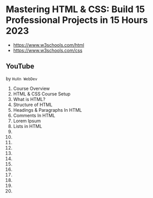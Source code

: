 # Mastering HTML & CSS: Build 15 Professional Projects in 15 Hours 2023

* https://www.w3schools.com/html
* https://www.w3schools.com/css

## YouTube

by `HuXn WebDev`

1. Course Overview
2. HTML & CSS Course Setup
3. What is HTML?
4. Structure of HTML
5. Headings & Paragraphs In HTML
6. Comments In HTML 
7. Lorem Ipsum
8. Lists in HTML
9.
10.
11.
12.
13.
14.
15.
16.
17.
18.
19.
20.